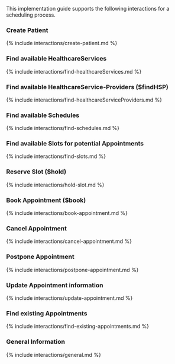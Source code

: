 This implementation guide supports the following interactions for a scheduling process.

### Create Patient
{% include interactions/create-patient.md %}
### Find available HealthcareServices
{% include interactions/find-healthcareServices.md %}
### Find available HealthcareService-Providers ($findHSP)
{% include interactions/find-healthcareServiceProviders.md %}
### Find available Schedules
{% include interactions/find-schedules.md %}
### Find available Slots for potential Appointments
{% include interactions/find-slots.md %}
### Reserve Slot ($hold)
{% include interactions/hold-slot.md %}
### Book Appointment ($book)
{% include interactions/book-appointment.md %}
### Cancel Appointment
{% include interactions/cancel-appointment.md %}
### Postpone Appointment
{% include interactions/postpone-appointment.md %}
### Update Appointment information
{% include interactions/update-appointment.md %}
### Find existing Appointments
{% include interactions/find-existing-appointments.md %}
### General Information
{% include interactions/general.md %}
